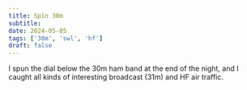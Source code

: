 ```yaml
---
title: Spin 30m
subtitle:
date: 2024-05-05
tags: ['30m', 'swl', 'hf']
draft: false
---
```


I spun the dial
below the 30m ham band
at the end of the night,
and I caught all kinds
of interesting broadcast (31m)
and HF air traffic.
